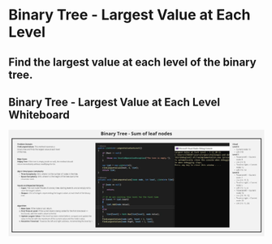 ﻿# Binary Tree - Largest Value at Each Level

## Find the largest value at each level of the binary tree.

## Binary Tree - Largest Value at Each Level Whiteboard
![**Challenge Whiteboard**](https://github.com/AyaAl-wahidi/Challenges-and-data-structures/blob/main/Data%20Structures/Trees/TreeImplementation/TreeImplementation/LargestLevelValue/Assets/LargestValueEachLevel-WB.jpg)
